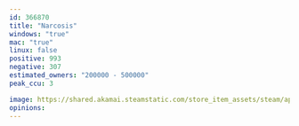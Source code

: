 ```yaml
---
id: 366870
title: "Narcosis"
windows: "true"
mac: "true"
linux: false
positive: 993
negative: 307
estimated_owners: "200000 - 500000"
peak_ccu: 3

image: https://shared.akamai.steamstatic.com/store_item_assets/steam/apps/366870/header.jpg?t=1698437323
opinions:
---
```

